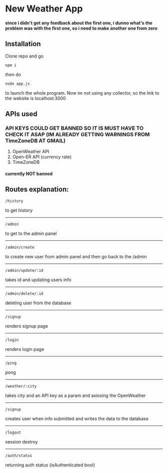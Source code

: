 # New Weather App

#### since i didn't get any feedback about the first one, i dunno what's the problem was with the first one, so i need to make another one from zero

## Installation

Clone repo and go

```
npm i
```

then do

```
node app.js
```

to launch the whole program. Now im not using any collector, so the link to the website is localhost:3000

## APIs used

### API KEYS COULD GET BANNED SO IT IS MUST HAVE TO CHECK IT ASAP (IM ALREADY GETTING WARNINGS FROM TimeZoneDB AT GMAIL)

1. OpenWeather API
2. Open-ER API (currency rate)
3. TimeZoneDB

#### currently NOT banned

## Routes explanation:

```
/history
```

to get history

---

```
/admin
```

to get to the admin panel

---

```
/admin/create
```

to create new user from admin panel and then go back to the /admin

---

```
/admin/update/:id
```

takes id and updating users info

---

```
/admin/delete/:id
```

deleting user from the database

---

```
/signup
```

renders signup page

---

```
/login
```

renders login page

---

```
/ping
```

pong

---

```
/weather/:city
```

takes city and an API key as a param and axiosing the OpenWeather

---

```
/signup
```

creates user when info submitted and writes the data to the database

---

```
/logout
```

session destroy

---

```
/auth/status
```

returning auth status (isAuthenticated bool)
